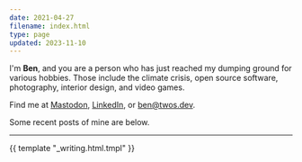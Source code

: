 ```yaml
---
date: 2021-04-27
filename: index.html
type: page
updated: 2023-11-10
---
```


I'm **Ben**,
and you are a person who has just reached my dumping ground for various hobbies.
Those include the climate crisis, open source software, photography, interior
design, and video games.

Find me at [Mastodon](https://hachyderm.io/@glacials),
[LinkedIn](https://linkedin.com/in/ben), or
[ben@twos.dev](mailto:ben@twos.dev).

Some recent posts of mine are below.

---

{{ template "\_writing.html.tmpl" }}

